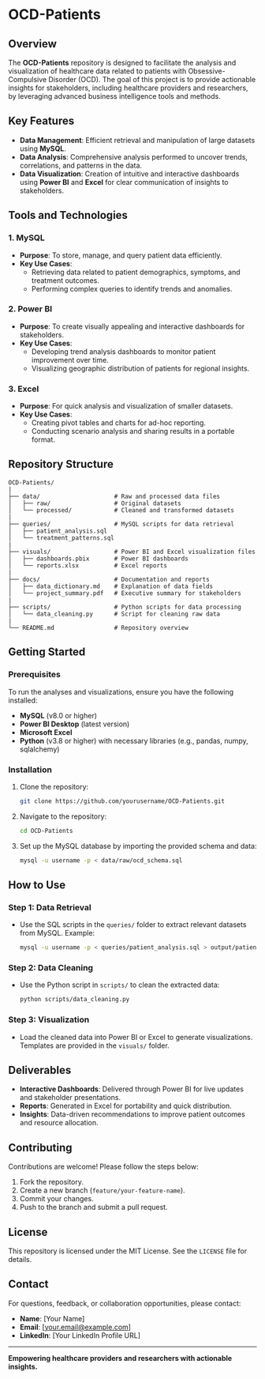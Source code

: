 # OCD-Patients

## Overview
The **OCD-Patients** repository is designed to facilitate the analysis and visualization of healthcare data related to patients with Obsessive-Compulsive Disorder (OCD). The goal of this project is to provide actionable insights for stakeholders, including healthcare providers and researchers, by leveraging advanced business intelligence tools and methods.

## Key Features
- **Data Management**: Efficient retrieval and manipulation of large datasets using **MySQL**.
- **Data Analysis**: Comprehensive analysis performed to uncover trends, correlations, and patterns in the data.
- **Data Visualization**: Creation of intuitive and interactive dashboards using **Power BI** and **Excel** for clear communication of insights to stakeholders.

## Tools and Technologies

### 1. MySQL
- **Purpose**: To store, manage, and query patient data efficiently.
- **Key Use Cases**:
  - Retrieving data related to patient demographics, symptoms, and treatment outcomes.
  - Performing complex queries to identify trends and anomalies.

### 2. Power BI
- **Purpose**: To create visually appealing and interactive dashboards for stakeholders.
- **Key Use Cases**:
  - Developing trend analysis dashboards to monitor patient improvement over time.
  - Visualizing geographic distribution of patients for regional insights.

### 3. Excel
- **Purpose**: For quick analysis and visualization of smaller datasets.
- **Key Use Cases**:
  - Creating pivot tables and charts for ad-hoc reporting.
  - Conducting scenario analysis and sharing results in a portable format.

## Repository Structure
```
OCD-Patients/
|
├── data/                     # Raw and processed data files
│   ├── raw/                  # Original datasets
│   └── processed/            # Cleaned and transformed datasets
|
├── queries/                  # MySQL scripts for data retrieval
│   ├── patient_analysis.sql
│   └── treatment_patterns.sql
|
├── visuals/                  # Power BI and Excel visualization files
│   ├── dashboards.pbix       # Power BI dashboards
│   └── reports.xlsx          # Excel reports
|
├── docs/                     # Documentation and reports
│   ├── data_dictionary.md    # Explanation of data fields
│   └── project_summary.pdf   # Executive summary for stakeholders
|
├── scripts/                  # Python scripts for data processing
│   └── data_cleaning.py      # Script for cleaning raw data
|
└── README.md                 # Repository overview
```

## Getting Started

### Prerequisites
To run the analyses and visualizations, ensure you have the following installed:
- **MySQL** (v8.0 or higher)
- **Power BI Desktop** (latest version)
- **Microsoft Excel**
- **Python** (v3.8 or higher) with necessary libraries (e.g., pandas, numpy, sqlalchemy)

### Installation
1. Clone the repository:
   ```bash
   git clone https://github.com/yourusername/OCD-Patients.git
   ```
2. Navigate to the repository:
   ```bash
   cd OCD-Patients
   ```
3. Set up the MySQL database by importing the provided schema and data:
   ```bash
   mysql -u username -p < data/raw/ocd_schema.sql
   ```

## How to Use

### Step 1: Data Retrieval
- Use the SQL scripts in the `queries/` folder to extract relevant datasets from MySQL.
  Example:
  ```bash
  mysql -u username -p < queries/patient_analysis.sql > output/patient_analysis.csv
  ```

### Step 2: Data Cleaning
- Use the Python script in `scripts/` to clean the extracted data:
  ```bash
  python scripts/data_cleaning.py
  ```

### Step 3: Visualization
- Load the cleaned data into Power BI or Excel to generate visualizations. Templates are provided in the `visuals/` folder.

## Deliverables
- **Interactive Dashboards**: Delivered through Power BI for live updates and stakeholder presentations.
- **Reports**: Generated in Excel for portability and quick distribution.
- **Insights**: Data-driven recommendations to improve patient outcomes and resource allocation.

## Contributing
Contributions are welcome! Please follow the steps below:
1. Fork the repository.
2. Create a new branch (`feature/your-feature-name`).
3. Commit your changes.
4. Push to the branch and submit a pull request.

## License
This repository is licensed under the MIT License. See the `LICENSE` file for details.

## Contact
For questions, feedback, or collaboration opportunities, please contact:
- **Name**: [Your Name]
- **Email**: [your.email@example.com]
- **LinkedIn**: [Your LinkedIn Profile URL]

---
**Empowering healthcare providers and researchers with actionable insights.**

